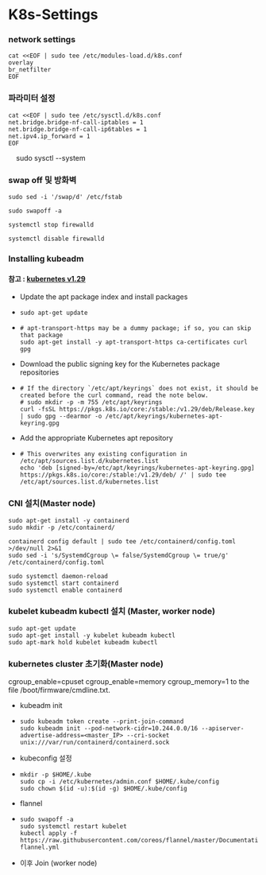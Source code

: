 # K8s-Settings

### network settings
  
    cat <<EOF | sudo tee /etc/modules-load.d/k8s.conf
    overlay
    br_netfilter
    EOF

### 파라미터 설정

    cat <<EOF | sudo tee /etc/sysctl.d/k8s.conf 
    net.bridge.bridge-nf-call-iptables = 1 
    net.bridge.bridge-nf-call-ip6tables = 1 
    net.ipv4.ip_forward = 1 
    EOF
    
    sudo sysctl --system


### swap off 및 방화벽


    sudo sed -i '/swap/d' /etc/fstab

    sudo swapoff -a

    systemctl stop firewalld

    systemctl disable firewalld


### Installing kubeadm

#### 참고 : [kubernetes v1.29](https://v1-29.docs.kubernetes.io/docs/setup/production-environment/tools/kubeadm/install-kubeadm/)

- Update the apt package index and install packages
-     sudo apt-get update
-     # apt-transport-https may be a dummy package; if so, you can skip that package
      sudo apt-get install -y apt-transport-https ca-certificates curl gpg

- Download the public signing key for the Kubernetes package repositories
-     # If the directory `/etc/apt/keyrings` does not exist, it should be created before the curl command, read the note below.
      # sudo mkdir -p -m 755 /etc/apt/keyrings
      curl -fsSL https://pkgs.k8s.io/core:/stable:/v1.29/deb/Release.key | sudo gpg --dearmor -o /etc/apt/keyrings/kubernetes-apt-keyring.gpg

- Add the appropriate Kubernetes apt repository
-     # This overwrites any existing configuration in /etc/apt/sources.list.d/kubernetes.list
      echo 'deb [signed-by=/etc/apt/keyrings/kubernetes-apt-keyring.gpg] https://pkgs.k8s.io/core:/stable:/v1.29/deb/ /' | sudo tee    /etc/apt/sources.list.d/kubernetes.list

### CNI 설치(Master node)

    sudo apt-get install -y containerd
    sudo mkdir -p /etc/containerd/

    containerd config default | sudo tee /etc/containerd/config.toml >/dev/null 2>&1
    sudo sed -i 's/SystemdCgroup \= false/SystemdCgroup \= true/g' /etc/containerd/config.toml

    sudo systemctl daemon-reload
    sudo systemctl start containerd
    sudo systemctl enable containerd


###  kubelet kubeadm kubectl 설치 (Master, worker node)

    sudo apt-get update
    sudo apt-get install -y kubelet kubeadm kubectl
    sudo apt-mark hold kubelet kubeadm kubectl

### kubernetes cluster 초기화(Master node)

cgroup_enable=cpuset cgroup_enable=memory cgroup_memory=1 to the file /boot/firmware/cmdline.txt. 

- kubeadm init
-     sudo kubeadm token create --print-join-command
      sudo kubeadm init --pod-network-cidr=10.244.0.0/16 --apiserver-advertise-address=<master_IP> --cri-socket unix:///var/run/containerd/containerd.sock

- kubeconfig 설정
-     mkdir -p $HOME/.kube
      sudo cp -i /etc/kubernetes/admin.conf $HOME/.kube/config
      sudo chown $(id -u):$(id -g) $HOME/.kube/config

- flannel
-     sudo swapoff -a
      sudo systemctl restart kubelet
      kubectl apply -f https://raw.githubusercontent.com/coreos/flannel/master/Documentation/kube-flannel.yml

- 이후 Join (worker node)
    


